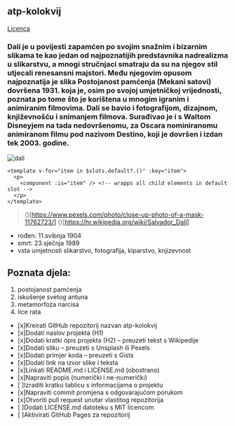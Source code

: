 ## atp-kolokvij
[Licenca](LICENSE.md)
### Dalí je u povijesti zapamćen po svojim snažnim i bizarnim slikama te kao jedan od najpoznatijih predstavnika nadrealizma u slikarstvu, a mnogi stručnjaci smatraju da su na njegov stil utjecali renesansni majstori. Među njegovim opusom najpoznatija je slika Postojanost pamćenja (Mekani satovi) dovršena 1931. koja je, osim po svojoj umjetničkoj vrijednosti, poznata po tome što je korištena u mnogim igranim i animiranim filmovima. Dalí se bavio i fotografijom, dizajnom, književnošću i snimanjem filmova. Surađivao je i s Waltom Disneyjem na tada nedovršenomu, za Oscara nominiranomu animiranom filmu pod nazivom Destino, koji je dovršen i izdan tek 2003. godine.
![dali](https://images.pexels.com/photos/11762723/pexels-photo-11762723.jpeg?auto=compress&cs=tinysrgb&w=1260&h=750&dpr=1)

```
<template v-for="item in $slots.default?.()" :key="item">
  <p>
    <component :is="item" /> <!-- wrapps all child elements in default slot -->
  </p>
</template>
```
> ()[https://www.pexels.com/photo/close-up-photo-of-a-mask-11762723/]
> ()[https://hr.wikipedia.org/wiki/Salvador_Dalí]
- rođen: 11.svibnja 1904
- smrt: 23.sječnja 1989
- vsta umjetnosti slikarstvo, fotografija, kiparstvo, knjizevnost
## Poznata djela:
1. postojanost pamćenja
2. iskušenje svetog antuna
3. metamorfoza narcisa
4. lice rata

- [x]Kreirati GitHub repozitorij nazvan atp-kolokvij
- [x]Dodati naslov projekta (H1)
- [x]Dodati kratki opis projekta (H2) – preuzeti tekst s Wikipedije
- [x]Dodati sliku – preuzeti s Unsplash ili Pexels
- [x]Dodati primjer koda – preuzeti s Gists
- [x]Dodati link na izvor slike i teksta
- [x]Linkati README.md i LICENSE.md (obostrano)
- [x]Napraviti popis (numerički i ne-numerički)
- [ ]Izraditi kratku tablicu s informacijama o projektu
- [x]Napraviti commit promjena s odgovarajućom porukom
- [x]Otvoriti pull request unutar vlastitog repozitorija
- [ ]Dodati LICENSE.md datoteku s MIT licencom
- [ ]Aktivirati GitHub Pages za repozitorij
